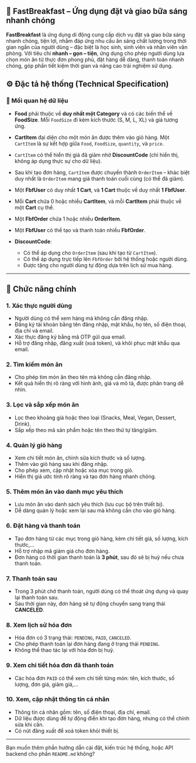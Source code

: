 ## 📱 FastBreakfast – Ứng dụng đặt và giao bữa sáng nhanh chóng
**FastBreakfast** là ứng dụng di động cung cấp dịch vụ đặt và giao bữa sáng nhanh chóng, tiện lợi, nhằm đáp ứng nhu cầu ăn sáng chất lượng trong thời gian ngắn của người dùng – đặc biệt là học sinh, sinh viên và nhân viên văn phòng. Với tiêu chí **nhanh – gọn – tiện**, 
ứng dụng cho phép người dùng lựa chọn món ăn từ thực đơn phong phú, đặt hàng dễ dàng, thanh toán nhanh chóng, góp phần tiết kiệm thời gian và nâng cao trải nghiệm sử dụng.
## ⚙️ Đặc tả hệ thống (Technical Specification)

### 🔗 Mối quan hệ dữ liệu

* **Food** phải thuộc về **duy nhất một Category** và có các biến thể về **FoodSize**. Mỗi `FoodSize` đi kèm kích thước (S, M, L, XL) và giá tương ứng.
* **CartItem** đại diện cho một món ăn được thêm vào giỏ hàng. Một `CartItem` là sự kết hợp giữa `Food`, `FoodSize`, `quantity`, và `price`.
* `CartItem` có thể hiển thị giá đã giảm nhờ **DiscountCode** (chỉ hiển thị, không áp dụng thực sự cho dữ liệu).
* Sau khi tạo đơn hàng, `CartItem` được chuyển thành `OrderItem` – khác biệt duy nhất là `OrderItem` mang giá thanh toán cuối cùng (có thể đã giảm).
* Một **FbfUser** có duy nhất **1 Cart**, và **1 Cart** thuộc về duy nhất **1 FbfUser**.
* Mỗi **Cart** chứa 0 hoặc nhiều **CartItem**, và mỗi **CartItem** phải thuộc về một **Cart** cụ thể.
* Một **FbfOrder** chứa 1 hoặc nhiều **OrderItem**.
* Một **FbfUser** có thể tạo và thanh toán nhiều **FbfOrder**.
* **DiscountCode**:

  * Có thể áp dụng cho `OrderItem` (sau khi tạo từ `CartItem`).
  * Có thể áp dụng trực tiếp lên `FbfOrder` bởi hệ thống hoặc người dùng.
  * Được tặng cho người dùng tự động dựa trên lịch sử mua hàng.
---
## 🔧 Chức năng chính

### 1. Xác thực người dùng

* Người dùng có thể xem hàng mà không cần đăng nhập.
* Đăng ký tài khoản bằng tên đăng nhập, mật khẩu, họ tên, số điện thoại, địa chỉ và email.
* Xác thực đăng ký bằng mã OTP gửi qua email.
* Hỗ trợ đăng nhập, đăng xuất (xoá token), và khôi phục mật khẩu qua email.

### 2. Tìm kiếm món ăn

* Cho phép tìm món ăn theo tên mà không cần đăng nhập.
* Kết quả hiển thị rõ ràng với hình ảnh, giá và mô tả, được phân trang dễ nhìn.

### 3. Lọc và sắp xếp món ăn

* Lọc theo khoảng giá hoặc theo loại (Snacks, Meal, Vegan, Dessert, Drink).
* Sắp xếp theo mã sản phẩm hoặc tên theo thứ tự tăng/giảm.

### 4. Quản lý giỏ hàng

* Xem chi tiết món ăn, chỉnh sửa kích thước và số lượng.
* Thêm vào giỏ hàng sau khi đăng nhập.
* Cho phép xem, cập nhật hoặc xóa mục trong giỏ.
* Hiển thị giá ước tính rõ ràng và tạo đơn hàng nhanh chóng.

### 5. Thêm món ăn vào danh mục yêu thích

* Lưu món ăn vào danh sách yêu thích (lưu cục bộ trên thiết bị).
* Dễ dàng quản lý hoặc xem lại sau mà không cần cho vào giỏ hàng.

### 6. Đặt hàng và thanh toán

* Tạo đơn hàng từ các mục trong giỏ hàng, kèm chi tiết giá, số lượng, kích thước,...
* Hỗ trợ nhập mã giảm giá cho đơn hàng.
* Đơn hàng có thời gian thanh toán là **3 phút**, sau đó sẽ bị huỷ nếu chưa thanh toán.

### 7. Thanh toán sau

* Trong 3 phút chờ thanh toán, người dùng có thể thoát ứng dụng và quay lại thanh toán sau.
* Sau thời gian này, đơn hàng sẽ tự động chuyển sang trạng thái **CANCELED**.

### 8. Xem lịch sử hóa đơn

* Hóa đơn có 3 trạng thái: `PENDING`, `PAID`, `CANCELED`.
* Cho phép thanh toán lại đơn hàng đang ở trạng thái `PENDING`.
* Không thể thao tác lại với hóa đơn bị huỷ.

### 9. Xem chi tiết hóa đơn đã thanh toán

* Các hóa đơn `PAID` có thể xem chi tiết từng món: tên, kích thước, số lượng, đơn giá, giảm giá,...

### 10. Xem, cập nhật thông tin cá nhân

* Thông tin cá nhân gồm: tên, số điện thoại, địa chỉ, email.
* Dữ liệu được dùng để tự động điền khi tạo đơn hàng, nhưng có thể chỉnh sửa khi cần.
* Có nút đăng xuất để xoá token khỏi thiết bị.

---

Bạn muốn thêm phần hướng dẫn cài đặt, kiến trúc hệ thống, hoặc API backend cho phần `README.md` không?
